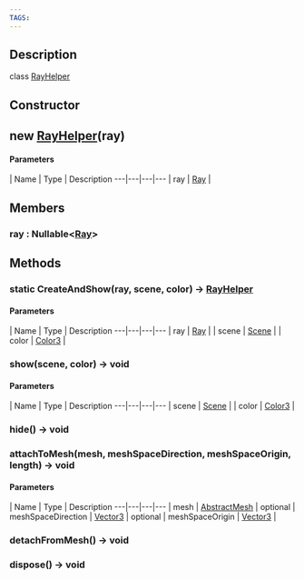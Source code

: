 ```yaml
---
TAGS:
---
```

## Description

class [RayHelper](/classes/3.1/RayHelper)



## Constructor

## new [RayHelper](/classes/3.1/RayHelper)(ray)



#### Parameters
 | Name | Type | Description
---|---|---|---
 | ray | [Ray](/classes/3.1/Ray) | 

## Members

### ray : Nullable&lt;[Ray](/classes/3.1/Ray)&gt;


## Methods

### static CreateAndShow(ray, scene, color) &rarr; [RayHelper](/classes/3.1/RayHelper)



#### Parameters
 | Name | Type | Description
---|---|---|---
 | ray | [Ray](/classes/3.1/Ray) | 
 | scene | [Scene](/classes/3.1/Scene) | 
 | color | [Color3](/classes/3.1/Color3) | 
### show(scene, color) &rarr; void



#### Parameters
 | Name | Type | Description
---|---|---|---
 | scene | [Scene](/classes/3.1/Scene) | 
 | color | [Color3](/classes/3.1/Color3) | 
### hide() &rarr; void


### attachToMesh(mesh, meshSpaceDirection, meshSpaceOrigin, length) &rarr; void



#### Parameters
 | Name | Type | Description
---|---|---|---
 | mesh | [AbstractMesh](/classes/3.1/AbstractMesh) | 
optional | meshSpaceDirection | [Vector3](/classes/3.1/Vector3) | 
optional | meshSpaceOrigin | [Vector3](/classes/3.1/Vector3) | 
### detachFromMesh() &rarr; void


### dispose() &rarr; void


